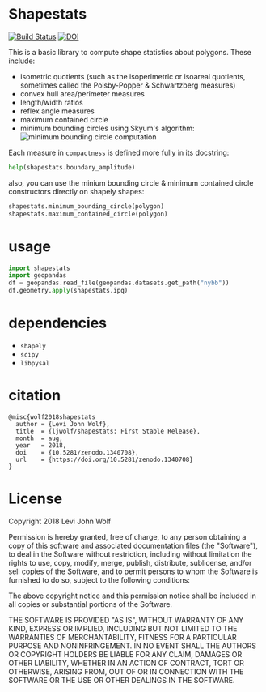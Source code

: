 # Shapestats
[![Build Status](https://travis-ci.org/ljwolf/shapestats.svg?branch=master)](https://travis-ci.org/ljwolf/shapestats)
[![DOI](https://zenodo.org/badge/143476127.svg)](https://zenodo.org/badge/latestdoi/143476127)

This is a basic library to compute shape statistics about polygons. 
These include:
- isometric quotients (such as the isoperimetric or isoareal quotients, sometimes called the Polsby-Popper & Schwartzberg measures)
- convex hull area/perimeter measures
- length/width ratios
- reflex angle measures
- maximum contained circle
- minimum bounding circles using Skyum's algorithm:
![minimum bounding circle computation](https://raw.githubusercontent.com/ljwolf/shapestats/master/_img/minbc.gif)

Each measure in `compactness` is defined more fully in its docstring:
```python
help(shapestats.boundary_amplitude)
```

also, you can use the minium bounding circle & minimum contained circle constructors directly on shapely shapes:

```python
shapestats.minimum_bounding_circle(polygon)
shapestats.maximum_contained_circle(polygon)
```

# usage

```python
import shapestats
import geopandas
df = geopandas.read_file(geopandas.datasets.get_path("nybb"))
df.geometry.apply(shapestats.ipq)
```

# dependencies
- `shapely`
- `scipy`
- `libpysal`

# citation
```
@misc{wolf2018shapestats
  author = {Levi John Wolf},
  title  = {ljwolf/shapestats: First Stable Release},
  month  = aug,
  year   = 2018,
  doi    = {10.5281/zenodo.1340708},
  url    = {https://doi.org/10.5281/zenodo.1340708}
}
```

# License
Copyright 2018 Levi John Wolf

Permission is hereby granted, free of charge, to any person obtaining a copy of this software and associated documentation files (the "Software"), to deal in the Software without restriction, including without limitation the rights to use, copy, modify, merge, publish, distribute, sublicense, and/or sell copies of the Software, and to permit persons to whom the Software is furnished to do so, subject to the following conditions:

The above copyright notice and this permission notice shall be included in all copies or substantial portions of the Software.

THE SOFTWARE IS PROVIDED "AS IS", WITHOUT WARRANTY OF ANY KIND, EXPRESS OR IMPLIED, INCLUDING BUT NOT LIMITED TO THE WARRANTIES OF MERCHANTABILITY, FITNESS FOR A PARTICULAR PURPOSE AND NONINFRINGEMENT. IN NO EVENT SHALL THE AUTHORS OR COPYRIGHT HOLDERS BE LIABLE FOR ANY CLAIM, DAMAGES OR OTHER LIABILITY, WHETHER IN AN ACTION OF CONTRACT, TORT OR OTHERWISE, ARISING FROM, OUT OF OR IN CONNECTION WITH THE SOFTWARE OR THE USE OR OTHER DEALINGS IN THE SOFTWARE.
